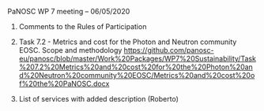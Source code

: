 PaNOSC WP 7 meeting – 06/05/2020

1.	Comments to the Rules of Participation

2.	Task 7.2 - Metrics and cost for the Photon and Neutron community EOSC. Scope and methodology 
https://github.com/panosc-eu/panosc/blob/master/Work%20Packages/WP7%20Sustainability/Task%207.2%20Metrics%20and%20cost%20for%20the%20Photon%20and%20Neutron%20community%20EOSC/Metrics%20and%20cost%20of%20the%20PaNOSC.docx


3.	List of services with added description (Roberto)
